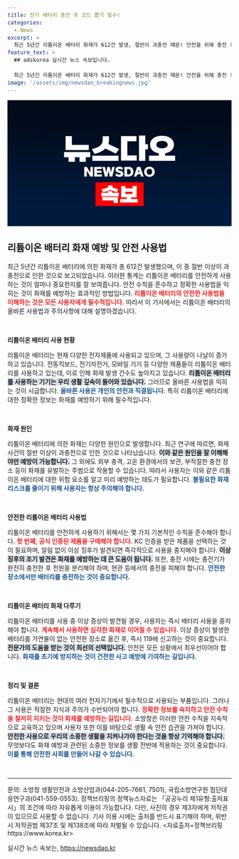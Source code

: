 ```yaml
---
title: 전기 배터리 충전 후 코드 뽑기 필수!
categories:
  - News
excerpt: >
  최근 5년간 리튬이온 배터리 화재가 612건 발생, 절반이 과충전 때문! 안전을 위해 충전 후 코드 분리 필수. 공식 인증 제품 사용과 이상징후 시 즉각 조치를! 안전한 생활 위한 필독 정보.
feature_text: >
  ## adskorea 실시간 뉴스 속보입니다.

  최근 5년간 리튬이온 배터리 화재가 612건 발생, 절반이 과충전 때문! 안전을 위해 충전 후 코드 분리 필수. 공식 인증 제품 사용과 이상징후 시 즉각 조치를! 안전한 생활 위한 필독 정보.
image: '/assets/img/newsdao_breakingnews.jpg'
---
```


<p><img src="/assets/img/newsdao_breakingnews.jpg" alt="adskorea 속보" /></p>

<h2 data-ke-size="size26">리튬이온 배터리 화재 예방 및 안전 사용법</h2>

<p data-ke-size="size16">최근 5년간 리튬이온 배터리에 의한 화재가 총 612건 발생했으며, 이 중 절반 이상이 과충전으로 인한 것으로 보고되었습니다. 이러한 통계는 리튬이온 배터리를 안전하게 사용하는 것이 얼마나 중요한지를 잘 보여줍니다. 안전 수칙을 준수하고 정확한 사용법을 익히는 것이 화재를 예방하는 효과적인 방법입니다. <b><span style="color: #ee2323;">리튬이온 배터리의 안전한 사용법을 이해하는 것은 모든 사용자에게 필수적입니다.</span></b> 따라서 이 기사에서는 리튬이온 배터리의 올바른 사용법과 주의사항에 대해 설명하겠습니다.</p>

<p data-ke-size="size16">&nbsp;</p>

<p><b>리튬이온 배터리 사용 현황</b></p>

<p data-ke-size="size16">리튬이온 배터리는 현재 다양한 전자제품에 사용되고 있으며, 그 사용량이 나날이 증가하고 있습니다. 전동킥보드, 전기자전거, 모바일 기기 등 다양한 제품들이 리튬이온 배터리를 사용하고 있는데, 이로 인해 화재 발생 건수도 높아지고 있습니다. <b><span style="background-color: #21538527;">리튬이온 배터리를 사용하는 기기는 우리 생활 깊숙이 들어와 있습니다.</span></b> 그러므로 올바른 사용법을 익히는 것이 시급합니다. <b><span style="color: #1a5490;">올바른 사용은 개인의 안전과 직결됩니다.</span></b> 특히 리튬이온 배터리에 대한 정확한 정보는 화재를 예방하기 위해 필수적입니다.</p>

<p data-ke-size="size16">&nbsp;</p>

<p><b>화재 원인</b></p>

<p data-ke-size="size16">리튬이온 배터리에 의한 화재는 다양한 원인으로 발생합니다. 최근 연구에 따르면, 화재 사건의 절반 이상이 과충전으로 인한 것으로 나타났습니다. <b><span style="background-color: #21538527;">이와 같은 원인을 잘 이해해야만 예방이 가능합니다.</span></b> 그 외에도 외부 충격, 고온 환경에서의 보관, 부적절한 충전 장소 등이 화재를 유발하는 주범으로 작용할 수 있습니다. 따라서 사용자는 이와 같은 리튬이온 배터리에 대한 위험 요소를 알고 미리 예방하는 태도가 필요합니다. <b><span style="color: #1a5490;">불필요한 화재 리스크를 줄이기 위해 사용자는 항상 주의해야 합니다.</span></b></p>

<p data-ke-size="size16">&nbsp;</p>

<p><b>안전한 리튬이온 배터리 사용법</b></p>

<p data-ke-size="size16">리튬이온 배터리를 안전하게 사용하기 위해서는 몇 가지 기본적인 수칙을 준수해야 합니다. <b><span style="color: #ee2323;">첫 번째, 공식 인증된 제품을 구매해야 합니다.</span></b> KC 인증을 받은 제품을 선택하는 것이 필요하며, 알림 없이 이상 징후가 발견되면 즉각적으로 사용을 중지해야 합니다. <b><span style="background-color: #21538527;">이상 징후의 조기 발견은 화재를 예방하는 데 큰 도움이 됩니다.</span></b> 또한, 충전 시에는 충전기가 완전히 충전한 후 전원을 분리해야 하며, 현관 등에서의 충전을 피해야 합니다. <b><span style="color: #1a5490;">안전한 장소에서만 배터리를 충전하는 것이 중요합니다.</span></b></p>

<p data-ke-size="size16">&nbsp;</p>

<p><b>리튬이온 배터리 화재 다루기</b></p>

<p data-ke-size="size16">리튬이온 배터리를 사용 중 이상 증상이 발견될 경우, 사용자는 즉시 배터리 사용을 중지해야 합니다. <b><span style="color: #ee2323;">계속해서 사용하면 심각한 화재로 이어질 수 있습니다.</span></b> 이상 증상이 발생한 배터리를 가연물이 없는 안전한 장소로 옮긴 후, 즉시 119에 신고하는 것이 중요합니다. <b><span style="background-color: #21538527;">전문가의 도움을 받는 것이 최선의 선택입니다.</span></b> 안전은 모든 상황에서 최우선이어야 합니다. <b><span style="color: #1a5490;">화재를 초기에 방지하는 것이 건전한 사고 예방에 기여하는 길입니다.</span></b></p>

<p data-ke-size="size16">&nbsp;</p>

<p><b>정리 및 결론</b></p>

<p data-ke-size="size16">리튬이온 배터리는 현대의 여러 전자기기에서 필수적으로 사용되는 부품입니다. 그러나 그 사용은 적절한 지식과 주의가 수반되어야 합니다. <b><span style="color: #ee2323;">정확한 정보를 숙지하고 안전 수칙을 철저히 지키는 것이 화재를 예방하는 길입니다.</span></b> 소방청은 이러한 안전 수칙을 지속적으로 교육하고 있으며 사용자 또한 이를 바탕으로 생활 속 안전 습관을 가져야 합니다. <b><span style="background-color: #21538527;">안전한 사용으로 우리의 소중한 생활을 지켜나가야 한다는 것을 항상 기억해야 합니다.</span></b> 무엇보다도 화재 예방과 관련된 소중한 정보를 생활 전반에 적용하는 것이 중요합니다. <b><span style="color: #1a5490;">이를 통해 안전한 사회를 만들어 나갈 수 있습니다.</span></b></p>

<p data-ke-size="size16">&nbsp;</p>

<hr>

<p data-ke-size="size16">문의: 소방청 생활안전과 소방산업과(044-205-7661, 7501), 국립소방연구원 첨단대응연구과(041-559-0553). 정책브리핑의 정책뉴스자료는 「공공누리 제1유형:출처표시」의 조건에 따라 자유롭게 이용이 가능합니다. 다만, 사진의 경우 제3자에게 저작권이 있으므로 사용할 수 없습니다. 기사 이용 시에는 출처를 반드시 표기해야 하며, 위반 시 저작권법 제37조 및 제138조에 따라 처벌될 수 있습니다. <자료출처=정책브리핑 https://www.korea.kr></p>
실시간 뉴스 속보는, <a href="https://newsdao.kr" rel="dofollow">https://newsdao.kr</a>


